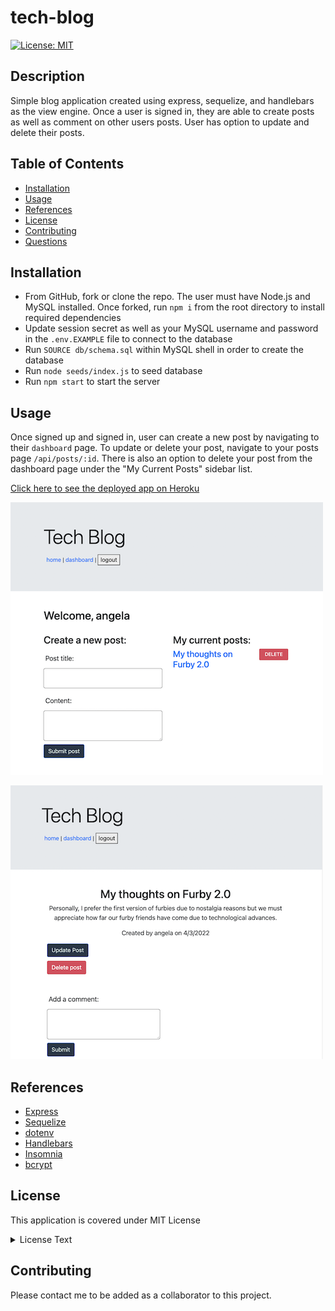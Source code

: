 # tech-blog

[![License: MIT](https://img.shields.io/badge/License-MIT-yellow.svg)](https://opensource.org/licenses/MIT)

## Description

Simple blog application created using express, sequelize, and handlebars as the view engine. Once a user is signed in, they are able to create posts as well as comment on other users posts. User has option to update and delete their posts. 

## Table of Contents

- [Installation](#Installation)
- [Usage](#Usage)
- [References](#Refrences)
- [License](#license)
- [Contributing](#Contributing)
- [Questions](#Questions)

## Installation

* From GitHub, fork or clone the repo. The user must have Node.js and MySQL installed. Once forked, run `npm i` from the root directory to install required dependencies
* Update session secret as well as your MySQL username and password in the `.env.EXAMPLE` file to connect to the database
* Run `SOURCE db/schema.sql` within MySQL shell in order to create the database
* Run `node seeds/index.js` to seed database
* Run `npm start` to start the server

## Usage

Once signed up and signed in, user can create a new post by navigating to their `dashboard` page. To update or delete your post, navigate to your posts page `/api/posts/:id`. There is also an option to delete your post from the dashboard page under the "My Current Posts" sidebar list.

[Click here to see the deployed app on Heroku](https://tch-blg.herokuapp.com/)

![](./public/images/dashboard.png)

![](./public/images/posts.png)


## References

* [Express](https://www.npmjs.com/package/express)
* [Sequelize](https://www.npmjs.com/package/sequelize)
* [dotenv](https://www.npmjs.com/package/dotenv)
* [Handlebars](https://www.npmjs.com/package/handlebars)
* [Insomnia](https://insomnia.rest/)
* [bcrypt](https://www.npmjs.com/package/bcrypt)

## License

This application is covered under MIT License

  <details>
    <summary>
      License Text
    </summary> 
 
  Copyright (c) 2022 a-donati
  
  Permission is hereby granted, free of charge, to any person obtaining a copy
  of this software and associated documentation files (the "Software"), to deal
  in the Software without restriction, including without limitation the rights
  to use, copy, modify, merge, publish, distribute, sublicense, and/or sell
  copies of the Software, and to permit persons to whom the Software is
  furnished to do so, subject to the following conditions:
        
  The above copyright notice and this permission notice shall be included in all
  copies or substantial portions of the Software.
        
  THE SOFTWARE IS PROVIDED "AS IS", WITHOUT WARRANTY OF ANY KIND, EXPRESS OR
  IMPLIED, INCLUDING BUT NOT LIMITED TO THE WARRANTIES OF MERCHANTABILITY,
  FITNESS FOR A PARTICULAR PURPOSE AND NONINFRINGEMENT. IN NO EVENT SHALL THE
  AUTHORS OR COPYRIGHT HOLDERS BE LIABLE FOR ANY CLAIM, DAMAGES OR OTHER
  LIABILITY, WHETHER IN AN ACTION OF CONTRACT, TORT OR OTHERWISE, ARISING FROM,
  OUT OF OR IN CONNECTION WITH THE SOFTWARE OR THE USE OR OTHER DEALINGS IN THE
  SOFTWARE.

  </details>


## Contributing

Please contact me to be added as a collaborator to this project.
